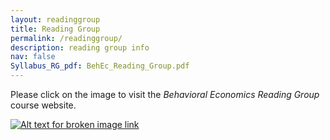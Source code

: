 ```yaml
---
layout: readinggroup
title: Reading Group
permalink: /readinggroup/
description: reading group info 
nav: false
Syllabus_RG_pdf: BehEc_Reading_Group.pdf
---
```


Please click on the image to visit the _Behavioral Economics Reading Group_ course website.


[![Alt text for broken image link](https://egorbronnikov.github.io/assets/img/Reading_Group.png)](https://econreadinggroup.github.io)

